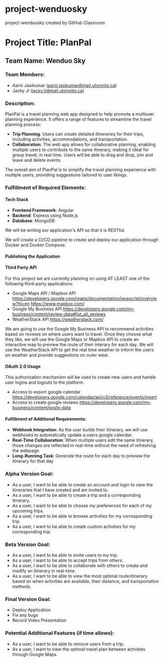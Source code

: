 # project-wenduosky
project-wenduosky created by GitHub Classroom

# Project Title: PlanPal

## Team Name: Wenduo Sky

### Team Members:
- Aarin Jasikumar ([aarin.jasikumar@mail.utoronto.ca](mailto:aarin.jasikumar@mail.utoronto.ca))
- Jacky Ji ([jacky.ji@mail.utoronto.ca](mailto:jacky.ji@mail.utoronto.ca))

### Description:
PlanPal is a travel planning web app designed to help promote a multiuser planning experience. It offers a range of features to streamline the travel planning process:

- **Trip Planning**: Users can create detailed itineraries for their trips, including activities, accommodations, and transportation.
- **Collaboration**: The web app allows for collaborative planning, enabling multiple users to contribute to the same itinerary, making it ideal for group travel, in real time. Users will be able to drag and drop, join and leave and delete events.

The overall aim of PlanPal is to simplify the travel planning experience with multiple users, providing suggestions tailored to user likings.

### Fulfillment of Required Elements:

#### Tech Stack
- **Frontend Framework**: Angular
- **Backend**: Express using Node.js
- **Database**: MongoDB

We will be writing our application's API so that it is RESTful.

We will create a CI/CD pipeline to create and deploy our application through Docker and Docker Compose.

#### Publishing the Application

#### Third Party API
For this project we are currently planning on using AT LEAST one of the following third-party applications:
- Google Maps API / Mapbox API
    https://developers.google.com/maps/documentation/javascript/overview?hl=en
    https://www.mapbox.com/
-  Google My Business API
    https://developers.google.com/my-business/content/review-data#list_all_reviews
- WeatherStack API
  https://weatherstack.com/

We are going to use the Google My Business API to recommend activities based on reviews on where users want to travel. Once they choose what they like,
we will use the Google Maps or Mapbox API to create an interactive map to preview the route of their interary for each day. We will use the WeatherStack API
to get the real time weather to inform the users on weather and provide suggestions on outer wear.

#### OAuth 2.0 Usage
This authorization mechanism will be used to create new users and handle user logins and logouts to the platform.
- Access to export google calendar
    https://developers.google.com/calendar/api/v3/reference/events/insert
- Access to create google reviews
    https://developers.google.com/my-business/content/posts-data

#### Fulfillment of Additional Requirements:
- **Webhook Integration**: As the user builds their itinerary, we will use webhooks to automatically update a users google calendar.
- **Real-Time Collaboration**: When multiple users edit the same itinerary, those changes are reflected in real-time without the need of refreshing the webpage.
- **Long-Running Task**: Generate the route for each day to preview the itinerary for that day

### Alpha Version Goal:
- As a user, I want to be able to create an account and login to view the itineraries that I have created and am invited to.
- As a user, I want to be able to create a trip and a corresponding itinerary.
- As a user, I want to be able to choose my preferences for each of my upcoming trips.
- As a user, I want to be able to browse activities for my corresponding trip.
- As a user, I want to be able to create custom activities for my corresponding trip.

### Beta Version Goal:
- As a user, I want to be able to invite users to my trip.
- As a user, I want to be able to accept trips from others.
- As a user, I want to be able to collaborate with others to create and modify an itinerary in real-time.
- As a user, I want to be able to view the most optimal route/itinerary based on when activities are available, their distance, and transportation methods.

### Final Version Goal:
- Deploy Application
- Fix any bugs
- Record Video Presentation

### Potential Additional Features (if time allows):
- As a user, I want to be able to remove users from a trip.
- As a user, I want to view the optimal travel plan between activities through Google Maps.
